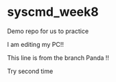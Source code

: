 # syscmd_week8
Demo repo for us to practice

I am editing my PC!!

This line is from the branch Panda !!

Try second time
